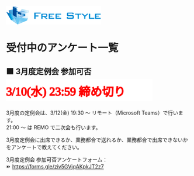 ![](./logo.png)

# 受付中のアンケート一覧

## ⬛ 3月度定例会 参加可否 ![](./closing-monthly-meeting-2021-03.svg)

3月度の定例会は、3/12(金) 19:30 ～ リモート（Microsoft Teams）で行います。  
21:00 ～ は REMO で二次会も行います。

3月度定例会に出席できるか、業務都合で送れるか、業務都合で出席できないかをアンケートで教えてください。  

3月度定例会 参加可否アンケートフォーム：  
⏩ https://forms.gle/ziv5GVjqAKpkJT2z7  
